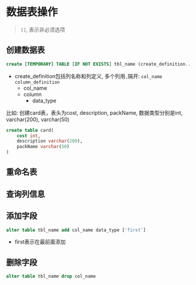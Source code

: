 # 数据表操作

> `[]`, 表示非必须选项

## 创建数据表

```sql
create [TEMPORARY] TABLE [IF NOT EXISTS] tbl_name (create_definition...) [table_options] [partition_options]
```

- create_definition包括列名称和列定义, 多个列用`,`隔开: `col_name column_definition` 
  - col_name
  - column
    - data_type

比如: 创建card表，表头为cost, description, packName, 数据类型分别是int, varchar(200), varchar(50)

```sql
create table card(
    cost int,
    description varchar(200),
    packName varchar(50)
)
```

## 重命名表

## 查询列信息

## 添加字段

```sql
alter table tbl_name add col_name data_type ['first']
```

- first表示在最前面添加

## 删除字段

```sql
alter table tbl_name drop col_name
```